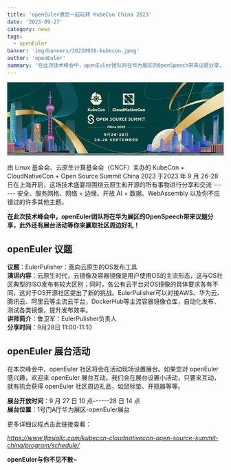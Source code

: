 ```yaml
---
title: 'openEuler邀您一起玩转 KubeCon China 2023'
date: '2023-09-27'
category: news
tags:
  - openEuler
banner: 'img/banners/20230928-kubecon.jpeg'
author: 'openEuler'
summary: '在此次技术峰会中，openEuler团队将在华为展区的OpenSpeech带来议题分享，此外还有展台活动等你来赢取社区周边好礼！'
---
```



<img src="./media/image1.jpeg" width="1000" >

由 Linux 基金会、云原生计算基金会（CNCF）主办的 KubeCon +
CloudNativeCon + Open Source Summit China 2023 于2023 年 9 月 26-28
日在上海开启，这场技术盛宴将围绕云原生和开源的所有事物进行分享和交流
------ 安全、服务网格、网络 + 边缘、开放 AI + 数据、WebAssembly
以及你不应错过的许多其他主题。

**在此次技术峰会中，openEuler团队将在华为展区的OpenSpeech带来议题分享，此外还有展台活动等你来赢取社区周边好礼！**

## openEuler 议题

**议题**：EulerPulisher：面向云原生的OS发布工具\
**演讲内容**：云原生时代，云镜像及容器镜像是用户使用OS的主流形态，这与OS社区典型的ISO发布有较大区别；同时，各公有云平台对OS镜像的具体要求各有不同，这对于OS开源社区提出了新的挑战。EulerPulisher可以对接AWS、华为云、腾讯云、阿里云等主流云平台，DockerHub等主流容器镜像仓库，自动化发布、测试各类镜像，提升发布效率。\
**讲师简介**：鲁卫军：EulerPulisher负责人\
**分享时间**：9月28日 11:00-11:10

## openEuler 展台活动

在本次峰会中，openEuler 社区将会在活动现场设置展台。如果您对
openEuler感兴趣，欢迎来 openEuler
展台互动。我们会在展台设置小活动，只要来互动，就有机会获得 openEuler
社区周边礼品，如鼠标垫、开瓶器等等。

**展台开放时间**：9 月 27 日 10 点------28 日 14 点\
**展台位置**：1号门A厅华为展区-openEuler展台

更多详细议程点击此链接查看：

*https://www.lfasiallc.com/kubecon-cloudnativecon-open-source-summit-china/program/schedule/*


 **openEuler与你不见不散\~**
